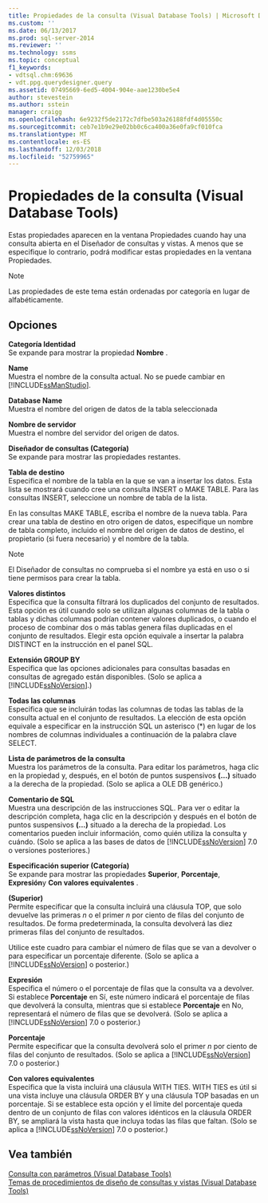 ```yaml
---
title: Propiedades de la consulta (Visual Database Tools) | Microsoft Docs
ms.custom: ''
ms.date: 06/13/2017
ms.prod: sql-server-2014
ms.reviewer: ''
ms.technology: ssms
ms.topic: conceptual
f1_keywords:
- vdtsql.chm:69636
- vdt.ppg.querydesigner.query
ms.assetid: 07495669-6ed5-4004-904e-aae1230be5e4
author: stevestein
ms.author: sstein
manager: craigg
ms.openlocfilehash: 6e9232f5de2172c7dfbe503a26188fdf4d05550c
ms.sourcegitcommit: ceb7e1b9e29e02bb0c6ca400a36e0fa9cf010fca
ms.translationtype: MT
ms.contentlocale: es-ES
ms.lasthandoff: 12/03/2018
ms.locfileid: "52759965"
---
```

# <a name="query-properties-visual-database-tools"></a>Propiedades de la consulta (Visual Database Tools)
  Estas propiedades aparecen en la ventana Propiedades cuando hay una consulta abierta en el Diseñador de consultas y vistas. A menos que se especifique lo contrario, podrá modificar estas propiedades en la ventana Propiedades.  
  
> [!NOTE]  
>  Las propiedades de este tema están ordenadas por categoría en lugar de alfabéticamente.  
  
## <a name="options"></a>Opciones  
 **Categoría Identidad**  
 Se expande para mostrar la propiedad **Nombre** .  
  
 **Name**  
 Muestra el nombre de la consulta actual. No se puede cambiar en [!INCLUDE[ssManStudio](../../includes/ssmanstudio-md.md)].  
  
 **Database Name**  
 Muestra el nombre del origen de datos de la tabla seleccionada  
  
 **Nombre de servidor**  
 Muestra el nombre del servidor del origen de datos.  
  
 **Diseñador de consultas (Categoría)**  
 Se expande para mostrar las propiedades restantes.  
  
 **Tabla de destino**  
 Especifica el nombre de la tabla en la que se van a insertar los datos. Esta lista se mostrará cuando cree una consulta INSERT o MAKE TABLE. Para las consultas INSERT, seleccione un nombre de tabla de la lista.  
  
 En las consultas MAKE TABLE, escriba el nombre de la nueva tabla. Para crear una tabla de destino en otro origen de datos, especifique un nombre de tabla completo, incluido el nombre del origen de datos de destino, el propietario (si fuera necesario) y el nombre de la tabla.  
  
> [!NOTE]  
>  El Diseñador de consultas no comprueba si el nombre ya está en uso o si tiene permisos para crear la tabla.  
  
 **Valores distintos**  
 Especifica que la consulta filtrará los duplicados del conjunto de resultados. Esta opción es útil cuando solo se utilizan algunas columnas de la tabla o tablas y dichas columnas podrían contener valores duplicados, o cuando el proceso de combinar dos o más tablas genera filas duplicadas en el conjunto de resultados. Elegir esta opción equivale a insertar la palabra DISTINCT en la instrucción en el panel SQL.  
  
 **Extensión GROUP BY**  
 Especifica que las opciones adicionales para consultas basadas en consultas de agregado están disponibles. (Solo se aplica a [!INCLUDE[ssNoVersion](../../includes/ssnoversion-md.md)].)  
  
 **Todas las columnas**  
 Especifica que se incluirán todas las columnas de todas las tablas de la consulta actual en el conjunto de resultados. La elección de esta opción equivale a especificar en la instrucción SQL un asterisco (*) en lugar de los nombres de columnas individuales a continuación de la palabra clave SELECT.  
  
 **Lista de parámetros de la consulta**  
 Muestra los parámetros de la consulta. Para editar los parámetros, haga clic en la propiedad y, después, en el botón de puntos suspensivos **(...)** situado a la derecha de la propiedad. (Solo se aplica a OLE DB genérico.)  
  
 **Comentario de SQL**  
 Muestra una descripción de las instrucciones SQL. Para ver o editar la descripción completa, haga clic en la descripción y después en el botón de puntos suspensivos **(...)** situado a la derecha de la propiedad. Los comentarios pueden incluir información, como quién utiliza la consulta y cuándo. (Solo se aplica a las bases de datos de [!INCLUDE[ssNoVersion](../../includes/ssnoversion-md.md)] 7.0 o versiones posteriores.)  
  
 **Especificación superior (Categoría)**  
 Se expande para mostrar las propiedades **Superior**, **Porcentaje**, **Expresión**y **Con valores equivalentes** .  
  
 **(Superior)**  
 Permite especificar que la consulta incluirá una cláusula TOP, que solo devuelve las primeras *n* o el primer *n* por ciento de filas del conjunto de resultados. De forma predeterminada, la consulta devolverá las diez primeras filas del conjunto de resultados.  
  
 Utilice este cuadro para cambiar el número de filas que se van a devolver o para especificar un porcentaje diferente. (Solo se aplica a [!INCLUDE[ssNoVersion](../../includes/ssnoversion-md.md)] o posterior.)  
  
 **Expresión**  
 Especifica el número o el porcentaje de filas que la consulta va a devolver. Si establece **Porcentaje** en Sí, este número indicará el porcentaje de filas que devolverá la consulta, mientras que si establece **Porcentaje** en No, representará el número de filas que se devolverá. (Solo se aplica a [!INCLUDE[ssNoVersion](../../includes/ssnoversion-md.md)] 7.0 o posterior.)  
  
 **Porcentaje**  
 Permite especificar que la consulta devolverá solo el primer *n* por ciento de filas del conjunto de resultados. (Solo se aplica a [!INCLUDE[ssNoVersion](../../includes/ssnoversion-md.md)] 7.0 o posterior.)  
  
 **Con valores equivalentes**  
 Especifica que la vista incluirá una cláusula WITH TIES. WITH TIES es útil si una vista incluye una cláusula ORDER BY y una cláusula TOP basadas en un porcentaje. Si se establece esta opción y el límite del porcentaje queda dentro de un conjunto de filas con valores idénticos en la cláusula ORDER BY, se ampliará la vista hasta que incluya todas las filas que faltan. (Solo se aplica a [!INCLUDE[ssNoVersion](../../includes/ssnoversion-md.md)] 7.0 o posterior.)  
  
## <a name="see-also"></a>Vea también  
 [Consulta con parámetros &#40;Visual Database Tools&#41;](visual-database-tools.md)   
 [Temas de procedimientos de diseño de consultas y vistas &#40;Visual Database Tools&#41;](design-queries-and-views-how-to-topics-visual-database-tools.md)  
  
  
